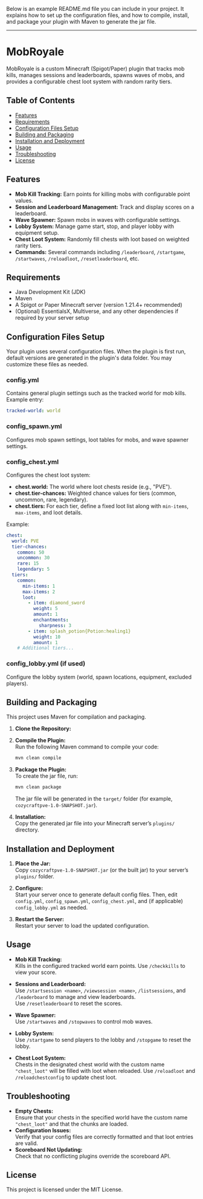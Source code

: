 Below is an example README.md file you can include in your project. It explains how to set up the configuration files, and how to compile, install, and package your plugin with Maven to generate the jar file.

---

# MobRoyale

MobRoyale is a custom Minecraft (Spigot/Paper) plugin that tracks mob kills, manages sessions and leaderboards, spawns waves of mobs, and provides a configurable chest loot system with random rarity tiers.

## Table of Contents

- [Features](#features)
- [Requirements](#requirements)
- [Configuration Files Setup](#configuration-files-setup)
- [Building and Packaging](#building-and-packaging)
- [Installation and Deployment](#installation-and-deployment)
- [Usage](#usage)
- [Troubleshooting](#troubleshooting)
- [License](#license)

## Features

- **Mob Kill Tracking:** Earn points for killing mobs with configurable point values.
- **Session and Leaderboard Management:** Track and display scores on a leaderboard.
- **Wave Spawner:** Spawn mobs in waves with configurable settings.
- **Lobby System:** Manage game start, stop, and player lobby with equipment setup.
- **Chest Loot System:** Randomly fill chests with loot based on weighted rarity tiers.
- **Commands:** Several commands including `/leaderboard`, `/startgame`, `/startwaves`, `/reloadloot`, `/resetleaderboard`, etc.

## Requirements

- Java Development Kit (JDK)
- Maven
- A Spigot or Paper Minecraft server (version 1.21.4+ recommended)
- (Optional) EssentialsX, Multiverse, and any other dependencies if required by your server setup

## Configuration Files Setup

Your plugin uses several configuration files. When the plugin is first run, default versions are generated in the plugin's data folder. You may customize these files as needed.

### config.yml

Contains general plugin settings such as the tracked world for mob kills. Example entry:

```yaml
tracked-world: world
```

### config_spawn.yml

Configures mob spawn settings, loot tables for mobs, and wave spawner settings.

### config_chest.yml

Configures the chest loot system:
- **chest.world:** The world where loot chests reside (e.g., "PVE").
- **chest.tier-chances:** Weighted chance values for tiers (common, uncommon, rare, legendary).
- **chest.tiers:** For each tier, define a fixed loot list along with `min-items`, `max-items`, and loot details.

Example:

```yaml
chest:
  world: PVE
  tier-chances:
    common: 50
    uncommon: 30
    rare: 15
    legendary: 5
  tiers:
    common:
      min-items: 1
      max-items: 2
      loot:
        - item: diamond_sword
          weight: 5
          amount: 1
          enchantments:
            sharpness: 3
        - item: splash_potion{Potion:healing1}
          weight: 10
          amount: 1
    # Additional tiers...
```

### config_lobby.yml (if used)

Configure the lobby system (world, spawn locations, equipment, excluded players).

## Building and Packaging

This project uses Maven for compilation and packaging.

1. **Clone the Repository:**  

2. **Compile the Plugin:**  
   Run the following Maven command to compile your code:
   ```bash
   mvn clean compile
   ```

3. **Package the Plugin:**  
   To create the jar file, run:
   ```bash
   mvn clean package
   ```
   The jar file will be generated in the `target/` folder (for example, `cozycraftpve-1.0-SNAPSHOT.jar`).

4. **Installation:**  
   Copy the generated jar file into your Minecraft server’s `plugins/` directory.

## Installation and Deployment

1. **Place the Jar:**  
   Copy `cozycraftpve-1.0-SNAPSHOT.jar` (or the built jar) to your server’s `plugins/` folder.

2. **Configure:**  
   Start your server once to generate default config files. Then, edit `config.yml`, `config_spawn.yml`, `config_chest.yml`, and (if applicable) `config_lobby.yml` as needed.

3. **Restart the Server:**  
   Restart your server to load the updated configuration.

## Usage

- **Mob Kill Tracking:**  
  Kills in the configured tracked world earn points. Use `/checkkills` to view your score.

- **Sessions and Leaderboard:**  
  Use `/startsession <name>`, `/viewsession <name>`, `/listsessions`, and `/leaderboard` to manage and view leaderboards.  
  Use `/resetleaderboard` to reset the scores.

- **Wave Spawner:**  
  Use `/startwaves` and `/stopwaves` to control mob waves.

- **Lobby System:**  
  Use `/startgame` to send players to the lobby and `/stopgame` to reset the lobby.

- **Chest Loot System:**  
  Chests in the designated chest world with the custom name `"chest_loot"` will be filled with loot when reloaded. Use `/reloadloot` and `/reloadchestconfig` to update chest loot.

## Troubleshooting

- **Empty Chests:**  
  Ensure that your chests in the specified world have the custom name `"chest_loot"` and that the chunks are loaded.  
- **Configuration Issues:**  
  Verify that your config files are correctly formatted and that loot entries are valid.  
- **Scoreboard Not Updating:**  
  Check that no conflicting plugins override the scoreboard API.

## License

This project is licensed under the MIT License.

```
